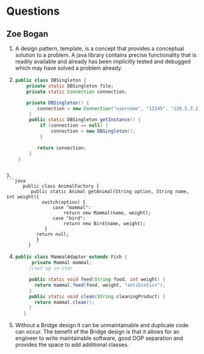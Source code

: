 # Questions
## Zoe Bogan

1. A design pattern, template, is a concept that provides a conceptual solution to a problem. A java library contains precise functionality that is readily available and already has been implicitly tested and debugged which may have solved a problem already.

2. ```java
   public class DBSingleton {
       private static DBSingleton file;
       private static Connection connection;
   
       private DBSingleton() {
           connection = new Connection("username", "12345". "120.5.3.2");
        }
        public static DBSingleton getInstance() {
            if (connection == null) {
                connection = new DBSingleton();
            }

           return connection;
        }
    }
```

3.
```java
      public class AnimalFactory {
         public static Animal getAnimal(String option, String name, int weight){
             switch(option) {
                 case "mammal":
                     return new Mammal(name, weight);
                 case "bird":
                     return new Bird(name, weight);
              }
           return null;
           }
        }
   ```

4. ```java
   public class MammalAdapter extends Fish {
         private Mammal mammal;
        //set up in ctor

        public static void feed(String food, int weight) {
          return mammal.feed(food, weight, "antibiotics");
        }
        public static void clean(String cleaningProduct) {
          return mammal.clean();
        }
      }
   ```
   
5. Without a Bridge design it can be unmaintainable and duplicate code can occur. The benefit of the Bridge design is that it allows for an engineer to write maintainable software, good OOP separation and provides the space to add additional classes.
